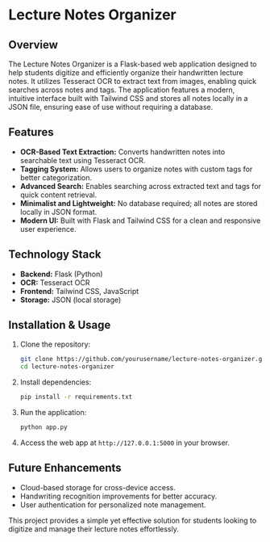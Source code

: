 # **Lecture Notes Organizer**  

## **Overview**  
The Lecture Notes Organizer is a Flask-based web application designed to help students digitize and efficiently organize their handwritten lecture notes. It utilizes Tesseract OCR to extract text from images, enabling quick searches across notes and tags. The application features a modern, intuitive interface built with Tailwind CSS and stores all notes locally in a JSON file, ensuring ease of use without requiring a database.  

## **Features**  
- **OCR-Based Text Extraction:** Converts handwritten notes into searchable text using Tesseract OCR.  
- **Tagging System:** Allows users to organize notes with custom tags for better categorization.  
- **Advanced Search:** Enables searching across extracted text and tags for quick content retrieval.  
- **Minimalist and Lightweight:** No database required; all notes are stored locally in JSON format.  
- **Modern UI:** Built with Flask and Tailwind CSS for a clean and responsive user experience.  

## **Technology Stack**  
- **Backend:** Flask (Python)  
- **OCR:** Tesseract OCR  
- **Frontend:** Tailwind CSS, JavaScript  
- **Storage:** JSON (local storage)  

## **Installation & Usage**  
1. Clone the repository:  
   ```sh
   git clone https://github.com/yourusername/lecture-notes-organizer.git
   cd lecture-notes-organizer
   ```  
2. Install dependencies:  
   ```sh
   pip install -r requirements.txt
   ```  
3. Run the application:  
   ```sh
   python app.py
   ```  
4. Access the web app at `http://127.0.0.1:5000` in your browser.  

## **Future Enhancements**  
- Cloud-based storage for cross-device access.  
- Handwriting recognition improvements for better accuracy.  
- User authentication for personalized note management.  

This project provides a simple yet effective solution for students looking to digitize and manage their lecture notes effortlessly.
